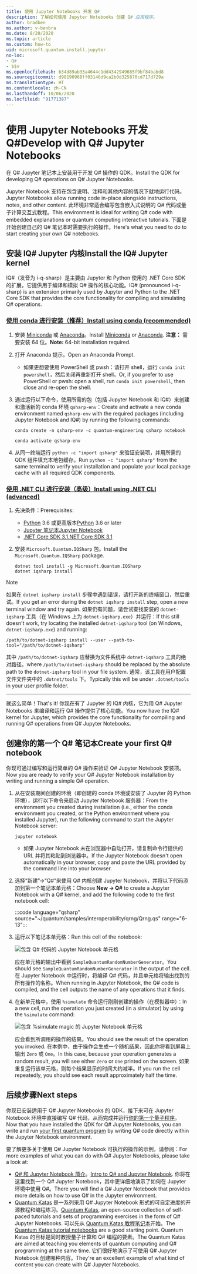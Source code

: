 ```yaml
---
title: 使用 Jupyter Notebooks 开发 Q#
description: 了解如何使用 Jupyter Notebooks 创建 Q# 应用程序。
author: bradben
ms.author: v-benbra
ms.date: 8/20/2020
ms.topic: article
ms.custom: how-to
uid: microsoft.quantum.install.jupyter
no-loc:
- Q#
- $$v
ms.openlocfilehash: b34d89ab33a4644c1dd4342949685f9bf84babd8
ms.sourcegitcommit: d98190988ff03146d9ca2b0d325870cd717d729a
ms.translationtype: HT
ms.contentlocale: zh-CN
ms.lasthandoff: 10/06/2020
ms.locfileid: "91771387"
---
```

# <a name="develop-with-no-locq-jupyter-notebooks"></a><span data-ttu-id="e5bd0-103">使用 Jupyter Notebooks 开发 Q#</span><span class="sxs-lookup"><span data-stu-id="e5bd0-103">Develop with Q# Jupyter Notebooks</span></span>

<span data-ttu-id="e5bd0-104">在 Q# Jupyter 笔记本上安装用于开发 Q# 操作的 QDK。</span><span class="sxs-lookup"><span data-stu-id="e5bd0-104">Install the QDK for developing Q# operations on Q# Jupyter Notebooks.</span></span>

<span data-ttu-id="e5bd0-105">Jupyter Notebook 支持在包含说明、注释和其他内容的情况下就地运行代码。</span><span class="sxs-lookup"><span data-stu-id="e5bd0-105">Jupyter Notebooks allow running code in-place alongside instructions, notes, and other content.</span></span> <span data-ttu-id="e5bd0-106">此环境非常适合编写包含嵌入式说明的 Q# 代码或量子计算交互式教程。</span><span class="sxs-lookup"><span data-stu-id="e5bd0-106">This environment is ideal for writing Q# code with embedded explanations or quantum computing interactive tutorials.</span></span> <span data-ttu-id="e5bd0-107">下面是开始创建自己的 Q# 笔记本时需要执行的操作。</span><span class="sxs-lookup"><span data-stu-id="e5bd0-107">Here's what you need to do to start creating your own Q# notebooks.</span></span>

## <a name="install-the-ino-locq-jupyter-kernel"></a><span data-ttu-id="e5bd0-108">安装 IQ# Jupyter 内核</span><span class="sxs-lookup"><span data-stu-id="e5bd0-108">Install the IQ# Jupyter kernel</span></span>

<span data-ttu-id="e5bd0-109">IQ#（发音为 i-q-sharp）是主要由 Jupyter 和 Python 使用的 .NET Core SDK 的扩展，它提供用于编译和模拟 Q# 操作的核心功能。</span><span class="sxs-lookup"><span data-stu-id="e5bd0-109">IQ# (pronounced i-q-sharp) is an extension primarily used by Jupyter and Python to the .NET Core SDK that provides the core functionality for compiling and simulating Q# operations.</span></span>

### <a name="install-using-conda-recommended"></a>[<span data-ttu-id="e5bd0-110">使用 conda 进行安装（推荐）</span><span class="sxs-lookup"><span data-stu-id="e5bd0-110">Install using conda (recommended)</span></span>](#tab/tabid-conda)

1. <span data-ttu-id="e5bd0-111">安装 [Miniconda](https://docs.conda.io/en/latest/miniconda.html) 或 [Anaconda](https://www.anaconda.com/products/individual#Downloads)。</span><span class="sxs-lookup"><span data-stu-id="e5bd0-111">Install [Miniconda](https://docs.conda.io/en/latest/miniconda.html) or [Anaconda](https://www.anaconda.com/products/individual#Downloads).</span></span> <span data-ttu-id="e5bd0-112">**注意：** 需要安装 64 位。</span><span class="sxs-lookup"><span data-stu-id="e5bd0-112">**Note:** 64-bit installation required.</span></span>

1. <span data-ttu-id="e5bd0-113">打开 Anaconda 提示。</span><span class="sxs-lookup"><span data-stu-id="e5bd0-113">Open an Anaconda Prompt.</span></span>

   - <span data-ttu-id="e5bd0-114">如果更想要使用 PowerShell 或 pwsh：请打开 shell，运行 `conda init powershell`，然后关闭再重新打开 shell。</span><span class="sxs-lookup"><span data-stu-id="e5bd0-114">Or, if you prefer to use PowerShell or pwsh: open a shell, run `conda init powershell`, then close and re-open the shell.</span></span>

1. <span data-ttu-id="e5bd0-115">通过运行以下命令，使用所需的包（包括 Jupyter Notebook 和 IQ#）来创建和激活新的 conda 环境 `qsharp-env`：</span><span class="sxs-lookup"><span data-stu-id="e5bd0-115">Create and activate a new conda environment named `qsharp-env` with the required packages (including Jupyter Notebook and IQ#) by running the following commands:</span></span>

    ```
    conda create -n qsharp-env -c quantum-engineering qsharp notebook

    conda activate qsharp-env
    ```

1. <span data-ttu-id="e5bd0-116">从同一终端运行 `python -c "import qsharp"` 来验证安装项，并用所需的 QDK 组件填充本地包缓存。</span><span class="sxs-lookup"><span data-stu-id="e5bd0-116">Run `python -c "import qsharp"` from the same terminal to verify your installation and populate your local package cache with all required QDK components.</span></span>

### <a name="install-using-net-cli-advanced"></a>[<span data-ttu-id="e5bd0-117">使用 .NET CLI 进行安装（高级）</span><span class="sxs-lookup"><span data-stu-id="e5bd0-117">Install using .NET CLI (advanced)</span></span>](#tab/tabid-dotnetcli)

1. <span data-ttu-id="e5bd0-118">先决条件：</span><span class="sxs-lookup"><span data-stu-id="e5bd0-118">Prerequisites:</span></span>

    - <span data-ttu-id="e5bd0-119">[Python](https://www.python.org/downloads/) 3.6 或更高版本</span><span class="sxs-lookup"><span data-stu-id="e5bd0-119">[Python](https://www.python.org/downloads/) 3.6 or later</span></span>
    - [<span data-ttu-id="e5bd0-120">Jupyter 笔记本</span><span class="sxs-lookup"><span data-stu-id="e5bd0-120">Jupyter Notebook</span></span>](https://jupyter.readthedocs.io/en/latest/install.html)
    - [<span data-ttu-id="e5bd0-121">.NET Core SDK 3.1</span><span class="sxs-lookup"><span data-stu-id="e5bd0-121">.NET Core SDK 3.1</span></span>](https://dotnet.microsoft.com/download/dotnet-core/3.1)

1. <span data-ttu-id="e5bd0-122">安装 `Microsoft.Quantum.IQSharp` 包。</span><span class="sxs-lookup"><span data-stu-id="e5bd0-122">Install the `Microsoft.Quantum.IQSharp` package.</span></span>

    ```dotnetcli
    dotnet tool install -g Microsoft.Quantum.IQSharp
    dotnet iqsharp install
    ```

> [!NOTE]
> <span data-ttu-id="e5bd0-123">如果在 `dotnet iqsharp install` 步骤中遇到错误，请打开新的终端窗口，然后重试。</span><span class="sxs-lookup"><span data-stu-id="e5bd0-123">If you get an error during the `dotnet iqsharp install` step, open a new terminal window and try again.</span></span>
> <span data-ttu-id="e5bd0-124">如果仍有问题，请尝试查找安装的 `dotnet-iqsharp` 工具（在 Windows 上为 `dotnet-iqsharp.exe`）并运行：</span><span class="sxs-lookup"><span data-stu-id="e5bd0-124">If this still doesn't work, try locating the installed `dotnet-iqsharp` tool (on Windows, `dotnet-iqsharp.exe`) and running:</span></span>
> ```
> /path/to/dotnet-iqsharp install --user --path-to-tool="/path/to/dotnet-iqsharp"
> ```
> <span data-ttu-id="e5bd0-125">其中 `/path/to/dotnet-iqsharp` 应替换为文件系统中 `dotnet-iqsharp` 工具的绝对路径。</span><span class="sxs-lookup"><span data-stu-id="e5bd0-125">where `/path/to/dotnet-iqsharp` should be replaced by the absolute path to the `dotnet-iqsharp` tool in your file system.</span></span>
> <span data-ttu-id="e5bd0-126">通常，该工具在用户配置文件文件夹中的 `.dotnet/tools` 下。</span><span class="sxs-lookup"><span data-stu-id="e5bd0-126">Typically this will be under `.dotnet/tools` in your user profile folder.</span></span>
    
***

<span data-ttu-id="e5bd0-127">就这么简单！</span><span class="sxs-lookup"><span data-stu-id="e5bd0-127">That's it!</span></span> <span data-ttu-id="e5bd0-128">你现在有了 Jupyter 的 IQ# 内核，它为用 Q# Jupyter Notebooks 来编译和运行 Q# 操作提供了核心功能。</span><span class="sxs-lookup"><span data-stu-id="e5bd0-128">You now have the IQ# kernel for Jupyter, which provides the core functionality for compiling and running Q# operations from Q# Jupyter Notebooks.</span></span>

## <a name="create-your-first-no-locq-notebook"></a><span data-ttu-id="e5bd0-129">创建你的第一个 Q# 笔记本</span><span class="sxs-lookup"><span data-stu-id="e5bd0-129">Create your first Q# notebook</span></span>

<span data-ttu-id="e5bd0-130">你现可通过编写和运行简单的 Q# 操作来验证 Q# Jupyter Notebook 安装项。</span><span class="sxs-lookup"><span data-stu-id="e5bd0-130">Now you are ready to verify your Q# Jupyter Notebook installation by writing and running a simple Q# operation.</span></span>

1. <span data-ttu-id="e5bd0-131">从在安装期间创建的环境（即创建的 conda 环境或安装了 Jupyter 的 Python 环境），运行以下命令来启动 Jupyter Notebook 服务器：</span><span class="sxs-lookup"><span data-stu-id="e5bd0-131">From the environment you created during installation (i.e., either the conda environment you created, or the Python environment where you installed Jupyter), run the following command to start the Jupyter Notebook server:</span></span>

    ```
    jupyter notebook
    ```

    - <span data-ttu-id="e5bd0-132">如果 Jupyter Notebook 未在浏览器中自动打开，请复制命令行提供的 URL 并将其粘贴到浏览器中。</span><span class="sxs-lookup"><span data-stu-id="e5bd0-132">If the Jupyter Notebook doesn't open automatically in your browser, copy and paste the URL provided by the command line into your browser.</span></span>

1. <span data-ttu-id="e5bd0-133">选择“新建”→“Q#”来使用 Q# 内核创建 Jupyter Notebook，并将以下代码添加到第一个笔记本单元格：</span><span class="sxs-lookup"><span data-stu-id="e5bd0-133">Choose **New → Q#** to create a Jupyter Notebook with a Q# kernel, and add the following code to the first notebook cell:</span></span>

    :::code language="qsharp" source="~/quantum/samples/interoperability/qrng/Qrng.qs" range="6-13":::

1. <span data-ttu-id="e5bd0-134">运行以下笔记本单元格：</span><span class="sxs-lookup"><span data-stu-id="e5bd0-134">Run this cell of the notebook:</span></span>

    ![包含 Q# 代码的 Jupyter Notebook 单元格](~/media/install-guide-jupyter.png)

    <span data-ttu-id="e5bd0-136">应在单元格的输出中看到 `SampleQuantumRandomNumberGenerator`。</span><span class="sxs-lookup"><span data-stu-id="e5bd0-136">You should see `SampleQuantumRandomNumberGenerator` in the output of the cell.</span></span> <span data-ttu-id="e5bd0-137">在 Jupyter Notebook 中运行时，将编译 Q# 代码，并且单元格将输出找到的所有操作的名称。</span><span class="sxs-lookup"><span data-stu-id="e5bd0-137">When running in Jupyter Notebook, the Q# code is compiled, and the cell outputs the name of any operations that it finds.</span></span>

1. <span data-ttu-id="e5bd0-138">在新单元格中，使用 `%simulate` 命令运行刚刚创建的操作（在模拟器中）：</span><span class="sxs-lookup"><span data-stu-id="e5bd0-138">In a new cell, run the operation you just created (in a simulator) by using the `%simulate` command:</span></span>

    ![包含 %simulate magic 的 Jupyter Notebook 单元格](~/media/install-guide-jupyter-simulate.png)

    <span data-ttu-id="e5bd0-140">应会看到所调用的操作的结果。</span><span class="sxs-lookup"><span data-stu-id="e5bd0-140">You should see the result of the operation you invoked.</span></span> <span data-ttu-id="e5bd0-141">在本例中，由于操作会生成一个随机结果，因此你将看到屏幕上输出 `Zero` 或 `One`。</span><span class="sxs-lookup"><span data-stu-id="e5bd0-141">In this case, because your operation generates a random result, you will see either `Zero` or `One` printed on the screen.</span></span> <span data-ttu-id="e5bd0-142">如果重复运行该单元格，则每个结果显示的时间大约减半。</span><span class="sxs-lookup"><span data-stu-id="e5bd0-142">If you run the cell repeatedly, you should see each result approximately half the time.</span></span>

## <a name="next-steps"></a><span data-ttu-id="e5bd0-143">后续步骤</span><span class="sxs-lookup"><span data-stu-id="e5bd0-143">Next steps</span></span>

<span data-ttu-id="e5bd0-144">你现已安装适用于 Q# Jupyter Notebooks 的 QDK，接下来可在 Jupyter Notebook 环境中直接编写 Q# 代码，从而完成并运行[你的第一个量子程序](xref:microsoft.quantum.quickstarts.qrng)。</span><span class="sxs-lookup"><span data-stu-id="e5bd0-144">Now that you have installed the QDK for Q# Jupyter Notebooks, you can write and run [your first quantum program](xref:microsoft.quantum.quickstarts.qrng) by writing Q# code directly within the Jupyter Notebook environment.</span></span>

<span data-ttu-id="e5bd0-145">要了解更多关于使用 Q# Jupyter Notebook 可执行的操作的示例，请参阅：</span><span class="sxs-lookup"><span data-stu-id="e5bd0-145">For more examples of what you can do with Q# Jupyter Notebooks, please take a look at:</span></span>

- <span data-ttu-id="e5bd0-146">[Q# 和 Jupyter Notebook 简介](https://docs.microsoft.com/samples/microsoft/quantum/intro-to-qsharp-jupyter/)。</span><span class="sxs-lookup"><span data-stu-id="e5bd0-146">[Intro to Q# and Jupyter Notebook](https://docs.microsoft.com/samples/microsoft/quantum/intro-to-qsharp-jupyter/).</span></span> <span data-ttu-id="e5bd0-147">你将在这里找到一个 Q# Jupyter Notebook，其中更详细地演示了如何在 Jupyter 环境中使用 Q#。</span><span class="sxs-lookup"><span data-stu-id="e5bd0-147">There you will find a Q# Jupyter Notebook that provides more details on how to use Q# in the Jupyter environment.</span></span>
- <span data-ttu-id="e5bd0-148">[Quantum Katas](xref:microsoft.quantum.overview.katas) 是一系列采用 Q# Jupyter Notebook 形式的可自定进度的开源教程和编程练习。</span><span class="sxs-lookup"><span data-stu-id="e5bd0-148">[Quantum Katas](xref:microsoft.quantum.overview.katas), an open-source collection of self-paced tutorials and sets of programming exercises in the form of Q# Jupyter Notebooks.</span></span> <span data-ttu-id="e5bd0-149">可以先从 [Quantum Katas 教程笔记本](https://github.com/microsoft/QuantumKatas#tutorial-topics)开始。</span><span class="sxs-lookup"><span data-stu-id="e5bd0-149">The [Quantum Katas tutorial notebooks](https://github.com/microsoft/QuantumKatas#tutorial-topics) are a good starting point.</span></span> <span data-ttu-id="e5bd0-150">Quantum Katas 的目标是同时教授量子计算和 Q# 编程的要素。</span><span class="sxs-lookup"><span data-stu-id="e5bd0-150">The Quantum Katas are aimed at teaching you elements of quantum computing and Q# programming at the same time.</span></span> <span data-ttu-id="e5bd0-151">它们很好地演示了可使用 Q# Jupyter Notebook 创建哪种内容。</span><span class="sxs-lookup"><span data-stu-id="e5bd0-151">They're an excellent example of what kind of content you can create with Q# Jupyter Notebooks.</span></span>

